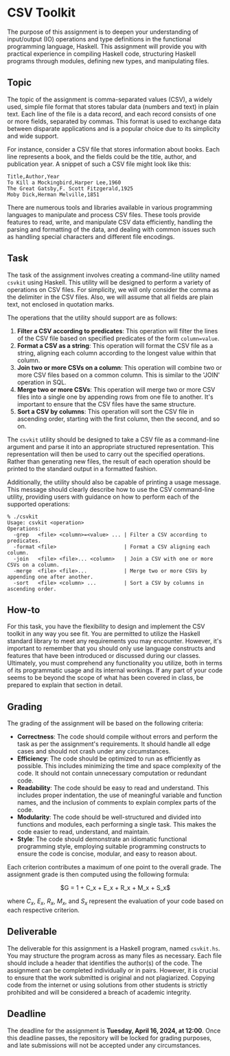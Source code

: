 # CSV Toolkit

The purpose of this assignment is to deepen your understanding of input/output (IO) operations and type definitions in the functional programming language, Haskell. This assignment will provide you with practical experience in compiling Haskell code, structuring Haskell programs through modules, defining new types, and manipulating files.

## Topic

The topic of the assignment is comma-separated values (CSV), a widely used, simple file format that stores tabular data (numbers and text) in plain text. Each line of the file is a data record, and each record consists of one or more fields, separated by commas. This format is used to exchange data between disparate applications and is a popular choice due to its simplicity and wide support.

For instance, consider a CSV file that stores information about books. Each line represents a book, and the fields could be the title, author, and publication year. A snippet of such a CSV file might look like this:

```
Title,Author,Year
To Kill a Mockingbird,Harper Lee,1960
The Great Gatsby,F. Scott Fitzgerald,1925
Moby Dick,Herman Melville,1851
```

There are numerous tools and libraries available in various programming languages to manipulate and process CSV files. These tools provide features to read, write, and manipulate CSV data efficiently, handling the parsing and formatting of the data, and dealing with common issues such as handling special characters and different file encodings.

## Task

The task of the assignment involves creating a command-line utility named `csvkit` using Haskell. This utility will be designed to perform a variety of operations on CSV files. For simplicity, we will only consider the comma as the delimiter in the CSV files. Also, we will assume that all fields are plain text, not enclosed in quotation marks.

The operations that the utility should support are as follows:

1. **Filter a CSV according to predicates**: This operation will filter the lines of the CSV file based on specified predicates of the form `column=value`.
2. **Format a CSV as a string**: This operation will format the CSV file as a string, aligning each column according to the longest value within that column.
3. **Join two or more CSVs on a column**: This operation will combine two or more CSV files based on a common column. This is similar to the 'JOIN' operation in SQL.
4. **Merge two or more CSVs**: This operation will merge two or more CSV files into a single one by appending rows from one file to another. It's important to ensure that the CSV files have the same structure.
5. **Sort a CSV by columns**: This operation will sort the CSV file in ascending order, starting with the first column, then the second, and so on.

The `csvkit` utility should be designed to take a CSV file as a command-line argument and parse it into an appropriate structured representation. This representation will then be used to carry out the specified operations. Rather than generating new files, the result of each operation should be printed to the standard output in a formatted fashion.

Additionally, the utility should also be capable of printing a usage message. This message should clearly describe how to use the CSV command-line utility, providing users with guidance on how to perform each of the supported operations:

```
% ./csvkit
Usage: csvkit <operation>
Operations:
  -grep   <file> <column>=<value> ... | Filter a CSV according to predicates.
  -format <file>                      | Format a CSV aligning each column.
  -join   <file> <file>... <column>   | Join a CSV with one or more CSVs on a column.
  -merge  <file> <file>...            | Merge two or more CSVs by appending one after another.
  -sort   <file> <column> ...         | Sort a CSV by columns in ascending order.
```

## How-to

For this task, you have the flexibility to design and implement the CSV toolkit in any way you see fit. You are permitted to utilize the Haskell standard library to meet any requirements you may encounter. However, it's important to remember that you should only use language constructs and features that have been introduced or discussed during our classes. Ultimately, you must comprehend any functionality you utilize, both in terms of its programmatic usage and its internal workings. If any part of your code seems to be beyond the scope of what has been covered in class, be prepared to explain that section in detail.

## Grading

The grading of the assignment will be based on the following criteria:

- **Correctness**: The code should compile without errors and perform the task as per the assignment's requirements. It should handle all edge cases and should not crash under any circumstances.
- **Efficiency**: The code should be optimized to run as efficiently as possible. This includes minimizing the time and space complexity of the code. It should not contain unnecessary computation or redundant code.
- **Readability**: The code should be easy to read and understand. This includes proper indentation, the use of meaningful variable and function names, and the inclusion of comments to explain complex parts of the code.
- **Modularity**: The code should be well-structured and divided into functions and modules, each performing a single task. This makes the code easier to read, understand, and maintain.
- **Style**: The code should demonstrate an idiomatic functional programming style, employing suitable programming constructs to ensure the code is concise, modular, and easy to reason about.

Each criterion contributes a maximum of one point to the overall grade. The assignment grade is then computed using the following formula:

<p align="center">
$G = 1 + C_x + E_x + R_x + M_x + S_x$
</p>

where $C_x$, $E_x$, $R_x$, $M_x$, and $S_x$ represent the evaluation of your code based on each respective criterion.

## Deliverable

The deliverable for this assignment is a Haskell program, named `csvkit.hs`. You may structure the program across as many files as necessary. Each file should include a header that identifies the author(s) of the code. The assignment can be completed individually or in pairs. However, it is crucial to ensure that the work submitted is original and not plagiarized. Copying code from the internet or using solutions from other students is strictly prohibited and will be considered a breach of academic integrity.

## Deadline

The deadline for the assignment is **Tuesday, April 16, 2024, at 12:00**. Once this deadline passes, the repository will be locked for grading purposes, and late submissions will not be accepted under any circumstances.
